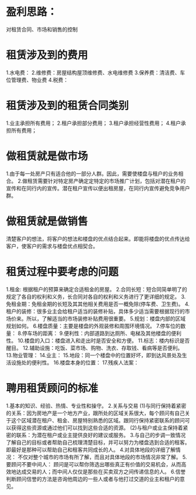 # 盈利思路：
对租赁合同、市场和销售的控制

# 租赁涉及到的费用
1.水电费：
2.维修费：房屋结构屋顶维修费、水电维修费
3.保养费：清洁费、车位管理费、物业费
4.税费：

# 租赁涉及到的租赁合同类别
1.业主承担所有费用；
2.租户承担部分费用；
3.租户承担经营性费用；
4.租户承担所有费用；

# 做租赁就是做市场
1.由于每一处房产只有适合他的一部分人群。因此，需要使楼盘与租户的业务相合。
2.做租赁需要针对特定房产确定定特定的市场推广计划，包括对潜在租户的宣传和在同行内的宣传。潜在租户宣传以便出租房屋，在同行内宣传避免竞争用户群。

# 做租赁就是做销售
清楚客户的想法，将客户的想法和楼盘的优点结合起来。即能将楼盘的优点传达给客户，使客户的需求与楼盘优点相契合。

# 租赁过程中要考虑的问题
1.租金: 根据租户的预算来确定合适租金的房屋。
2.合同长短：短合同简单明了的规定了各自的权利和义务，长合同对各自的权利和义务进行了更详细的规定。
3.免租金期：免租金期的长短及其其他相关费用是否一概免除(停车费、卫生费)。
4.租户的装修：很多业主会给租户适当的装修补贴，具体多少适当需要根据现行的市场价来。所以，了解适当的市场装修补贴费用很重要。
5.规划：楼盘内部的区域规划如何。
6.楼盘质量：主要是楼盘的外观装修和周围环境情况。
7.停车位的数量：
8.停车场的距离：
9.便利性：内部道路到达厕所、电梯及其他楼盘的便利性。
10.楼盘的入口：楼盘进入和走出时是否安全和方便。
11.标志：楼内标识是否醒目。
12.辅助设施：吃饭、菜市场、购物、洗衣、存取钱、看病等是否便利。
13.物业管理：
14.业主：
15.地段：同一个楼盘中的位置好坏，即到达风景处及生活设施处的便利性。
16.楼盘本身的位置：
17.残疾人法案：

# 聘用租赁顾问的标准
1.基本的知识、经验、热情、专业性和操守。
2.关系与交易
  (1)与同行保持着紧密的关系：因为房地产是一个地方产业，跟所处的区域关系很大，每个顾问有自己关于这个区域潜在租户、租金、房屋特别熟悉的区域。跟同行保持紧密联系的顾问可以获得这些资源或通过他们可以找到这些合适的资源。
  (2)与租户或业主保持着紧密的联系：为潜在租户或业主提供良好的建议或服务。
3.与自己的步调一致情况
  了解自己的目标或者帮助自己梳理清楚目标，并可以努力为楼盘选到合适的租客。即最好是那种可以帮助自己和租客共同成长的人。
4.对具体地段的详细了解情况：
  不仅对整个城市的市场有所了解，而且对具体地段的市场情况非常了解。
5.要顾问不要中间人：
  顾问是可以帮你筛选出哪些真正有价值的交易机会，从而高效地达成交易的人；而中间人仅仅是那些在买卖双方之间传递信息的人。
6.信誉
  判断顾问信誉的方法是咨询他周边的一些人或者与他打过交道的业主和租户的意见。
